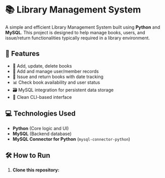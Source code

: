 # 📚 Library Management System

A simple and efficient Library Management System built using **Python** and **MySQL**. This project is designed to help manage books, users, and issue/return functionalities typically required in a library environment.

## 🔧 Features

- 📖 Add, update, delete books
- 👤 Add and manage user/member records
- 🔁 Issue and return books with date tracking
- 📊 Check book availability and user status
- 🗃️ MySQL integration for persistent data storage
- 🧼 Clean CLI-based interface

## 💻 Technologies Used

- **Python** (Core logic and UI)
- **MySQL** (Backend database)
- **MySQL Connector for Python** (`mysql-connector-python`)

## 🛠️ How to Run

1. **Clone this repository:**
